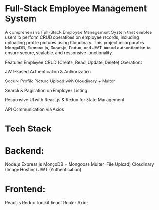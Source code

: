 # Full-Stack Employee Management System
A comprehensive Full-Stack Employee Management System that enables users to perform CRUD operations on employee records, including uploading profile pictures using Cloudinary. This project incorporates MongoDB, Express.js, React.js, Redux, and JWT-based authentication to ensure secure, scalable, and responsive functionality.

 Features
Employee CRUD (Create, Read, Update, Delete) Operations

JWT-Based Authentication & Authorization

Secure Profile Picture Upload with Cloudinary + Multer

Search & Pagination on Employee Listing

Responsive UI with React.js & Redux for State Management

API Communication via Axios

# Tech Stack
# Backend:
Node.js
Express.js
MongoDB + Mongoose
Multer (File Upload)
Cloudinary (Image Hosting)
JWT (Authentication)

# Frontend:
React.js
Redux Toolkit
React Router
Axios







